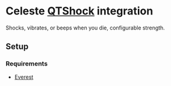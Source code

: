 # Celeste [QTShock](https://qtshock.com) integration

Shocks, vibrates, or beeps when you die, configurable strength.

## Setup

### Requirements

* [Everest](https://everestapi.github.io/)
